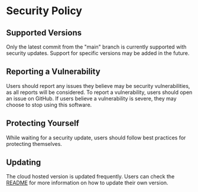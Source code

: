 # Security Policy

## Supported Versions
Only the latest commit from the "main" branch is currently supported with security updates. Support for specific versions may be added in the future.

## Reporting a Vulnerability
Users should report any issues they believe may be security vulnerabilities, as all reports will be considered.
To report a vulnerability, users should open an issue on GitHub.
If users believe a vulnerability is severe, they may choose to stop using this software.

## Protecting Yourself
While waiting for a security update, users should follow best practices for protecting themselves.

## Updating
The cloud hosted version is updated frequently. Users can check the [README](./README.md) for more information on how to update their own version.
